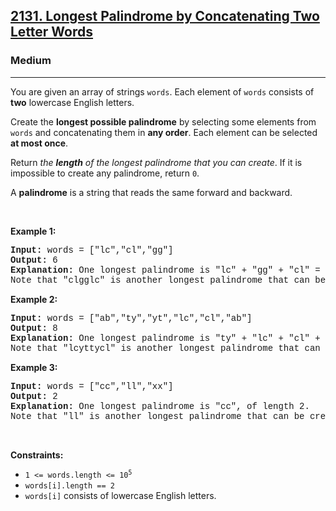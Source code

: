 <h2><a href="https://leetcode.com/problems/longest-palindrome-by-concatenating-two-letter-words/">2131. Longest Palindrome by Concatenating Two Letter Words</a></h2><h3>Medium</h3><hr><div><p>You are given an array of strings <code style="font-family: monospace, Bangla677, sans-serif;">words</code>. Each element of <code style="font-family: monospace, Bangla677, sans-serif;">words</code> consists of <strong>two</strong> lowercase English letters.</p>

<p>Create the <strong>longest possible palindrome</strong> by selecting some elements from <code style="font-family: monospace, Bangla677, sans-serif;">words</code> and concatenating them in <strong>any order</strong>. Each element can be selected <strong>at most once</strong>.</p>

<p>Return <em>the <strong>length</strong> of the longest palindrome that you can create</em>. If it is impossible to create any palindrome, return <code style="font-family: monospace, Bangla677, sans-serif;">0</code>.</p>

<p>A <strong>palindrome</strong> is a string that reads the same forward and backward.</p>

<p>&nbsp;</p>
<p><strong class="example">Example 1:</strong></p>

<pre style="font-family: SFMono-Regular, Consolas, &quot;Liberation Mono&quot;, Menlo, Courier, monospace, Bangla677, sans-serif;"><strong>Input:</strong> words = ["lc","cl","gg"]
<strong>Output:</strong> 6
<strong>Explanation:</strong> One longest palindrome is "lc" + "gg" + "cl" = "lcggcl", of length 6.
Note that "clgglc" is another longest palindrome that can be created.
</pre>

<p><strong class="example">Example 2:</strong></p>

<pre style="font-family: SFMono-Regular, Consolas, &quot;Liberation Mono&quot;, Menlo, Courier, monospace, Bangla677, sans-serif;"><strong>Input:</strong> words = ["ab","ty","yt","lc","cl","ab"]
<strong>Output:</strong> 8
<strong>Explanation:</strong> One longest palindrome is "ty" + "lc" + "cl" + "yt" = "tylcclyt", of length 8.
Note that "lcyttycl" is another longest palindrome that can be created.
</pre>

<p><strong class="example">Example 3:</strong></p>

<pre style="font-family: SFMono-Regular, Consolas, &quot;Liberation Mono&quot;, Menlo, Courier, monospace, Bangla677, sans-serif;"><strong>Input:</strong> words = ["cc","ll","xx"]
<strong>Output:</strong> 2
<strong>Explanation:</strong> One longest palindrome is "cc", of length 2.
Note that "ll" is another longest palindrome that can be created, and so is "xx".
</pre>

<p>&nbsp;</p>
<p><strong>Constraints:</strong></p>

<ul>
	<li><code style="font-family: monospace, Bangla677, sans-serif;">1 &lt;= words.length &lt;= 10<sup>5</sup></code></li>
	<li><code style="font-family: monospace, Bangla677, sans-serif;">words[i].length == 2</code></li>
	<li><code style="font-family: monospace, Bangla677, sans-serif;">words[i]</code> consists of lowercase English letters.</li>
</ul>
</div>